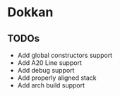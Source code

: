 # Dokkan

## TODOs
* Add global constructors support
* Add A20 Line support
* Add debug support
* Add properly aligned stack
* Add arch build support
